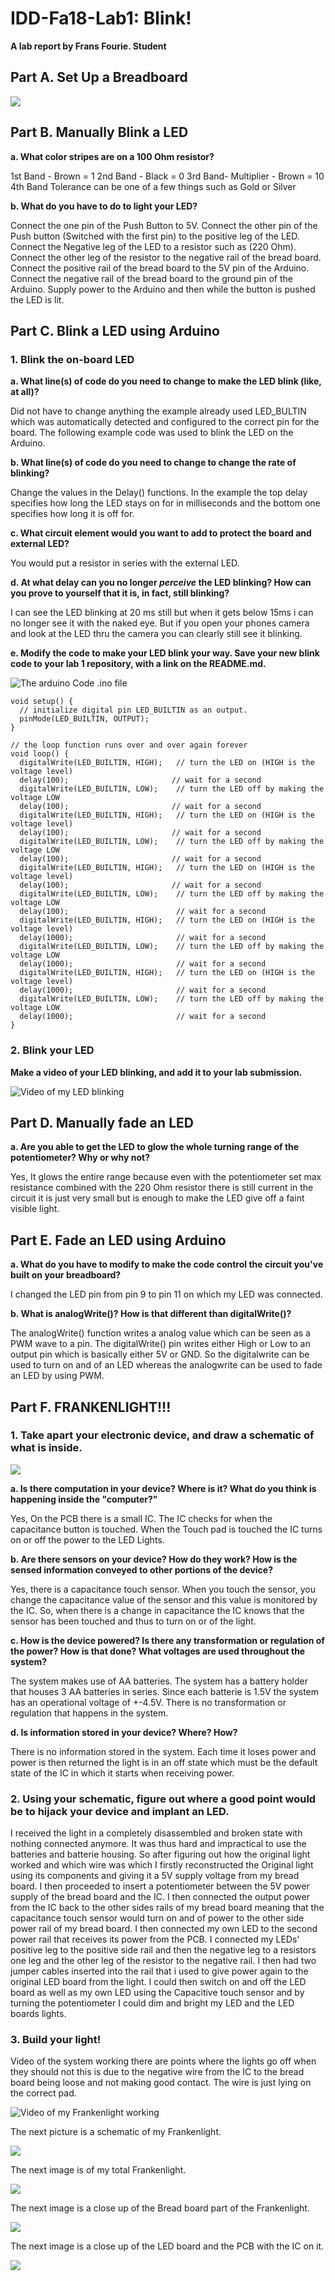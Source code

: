 # IDD-Fa18-Lab1: Blink!

**A lab report by Frans Fourie. Student**

## Part A. Set Up a Breadboard

![](images/Part_A_Breadboard.jpg)



## Part B. Manually Blink a LED

**a. What color stripes are on a 100 Ohm resistor?**

1st Band - Brown = 1
2nd Band - Black = 0
3rd Band- Multiplier - Brown = 10
4th Band Tolerance can be one of a few things such as Gold or Silver

 
**b. What do you have to do to light your LED?**

Connect the one pin of the Push Button to 5V.
Connect the other pin of the Push button (Switched with the first pin) to the positive leg of the LED.
Connect the Negative leg of the LED to a resistor such as (220 Ohm).
Connect the other leg of the resistor to the negative rail of the bread board.
Connect the positive rail of the bread board to the 5V pin of the Arduino.
Connect the negative rail of the bread board to the ground pin of the Arduino.
Supply power to the Arduino and then while the button is pushed the LED is lit.


## Part C. Blink a LED using Arduino

### 1. Blink the on-board LED

**a. What line(s) of code do you need to change to make the LED blink (like, at all)?**

Did not have to change anything the example already used LED_BULTIN which was automatically detected and configured to the correct pin for the board. The following example code was used to blink the LED on the Arduino.

**b. What line(s) of code do you need to change to change the rate of blinking?**

Change the values in the Delay() functions. In the example the top delay specifies how long the LED stays on for in milliseconds and the bottom one specifies how long it is off for.


**c. What circuit element would you want to add to protect the board and external LED?**

You would put a resistor in series with the external LED.
 
**d. At what delay can you no longer *perceive* the LED blinking? How can you prove to yourself that it is, in fact, still blinking?**

I can see the LED blinking at 20 ms still but when it gets below 15ms i can no longer see it with the naked eye. But if you open your phones camera and look at the LED thru the camera you can clearly still see it blinking.


**e. Modify the code to make your LED blink your way. Save your new blink code to your lab 1 repository, with a link on the README.md.**

![The arduino Code .ino file](https://github.com/Rafajel29/IDD-Fa18-Lab1/blob/master/CodeSnips/Blink_on_board_my_way/Blink_on_board_my_way.ino)

``` Arduino
void setup() {
  // initialize digital pin LED_BUILTIN as an output.
  pinMode(LED_BUILTIN, OUTPUT);
}

// the loop function runs over and over again forever
void loop() {
  digitalWrite(LED_BUILTIN, HIGH);   // turn the LED on (HIGH is the voltage level)
  delay(100);                       // wait for a second
  digitalWrite(LED_BUILTIN, LOW);    // turn the LED off by making the voltage LOW
  delay(100);                       // wait for a second
  digitalWrite(LED_BUILTIN, HIGH);   // turn the LED on (HIGH is the voltage level)
  delay(100);                       // wait for a second
  digitalWrite(LED_BUILTIN, LOW);    // turn the LED off by making the voltage LOW
  delay(100);                       // wait for a second
  digitalWrite(LED_BUILTIN, HIGH);   // turn the LED on (HIGH is the voltage level)
  delay(100);                       // wait for a second
  digitalWrite(LED_BUILTIN, LOW);    // turn the LED off by making the voltage LOW
  delay(100);                        // wait for a second
  digitalWrite(LED_BUILTIN, HIGH);   // turn the LED on (HIGH is the voltage level)
  delay(1000);                       // wait for a second
  digitalWrite(LED_BUILTIN, LOW);    // turn the LED off by making the voltage LOW
  delay(1000);                       // wait for a second
  digitalWrite(LED_BUILTIN, HIGH);   // turn the LED on (HIGH is the voltage level)
  delay(1000);                       // wait for a second
  digitalWrite(LED_BUILTIN, LOW);    // turn the LED off by making the voltage LOW
  delay(1000);                       // wait for a second
}
```


### 2. Blink your LED

**Make a video of your LED blinking, and add it to your lab submission.**

![Video of my LED blinking](https://youtu.be/AAdBxs8UqfY)


## Part D. Manually fade an LED

**a. Are you able to get the LED to glow the whole turning range of the potentiometer? Why or why not?**

Yes, It glows the entire range because even with the potentiometer set max resistance combined with the 220 Ohm resistor there is still current in the circuit it is just very small but is enough to make the LED give off a faint visible light.    


## Part E. Fade an LED using Arduino

**a. What do you have to modify to make the code control the circuit you've built on your breadboard?**

I changed the LED pin from pin 9 to pin 11 on which my LED was connected. 

**b. What is analogWrite()? How is that different than digitalWrite()?**

The analogWrite() function writes a analog value which can be seen as a PWM wave to a pin. The digitalWrite() pin writes either High or Low to an output pin which is basically either 5V or GND. So the digitalwrite can be used to turn on and of an LED whereas the analogwrite can be used to fade an LED by using PWM.


## Part F. FRANKENLIGHT!!!

### 1. Take apart your electronic device, and draw a schematic of what is inside. 

![](images/Lab1.PNG)

**a. Is there computation in your device? Where is it? What do you think is happening inside the "computer?"**

Yes, On the PCB there is a small IC. The IC checks for when the capacitance button is touched. When the Touch pad is touched the IC turns on or off the power to the LED Lights.

**b. Are there sensors on your device? How do they work? How is the sensed information conveyed to other portions of the device?**

Yes, there is a capacitance touch sensor. When you touch the sensor, you change the capacitance value of the sensor and this value is monitored by the IC. So, when there is a change in capacitance the IC knows that the sensor has been touched and thus to turn on or of the light.

**c. How is the device powered? Is there any transformation or regulation of the power? How is that done? What voltages are used throughout the system?**

The system makes use of AA batteries. The system has a battery holder that houses 3 AA batteries in series. Since each batterie is 1.5V the system has an operational voltage of +-4.5V. There is no transformation or regulation that happens in the system.

**d. Is information stored in your device? Where? How?**

There is no information stored in the system. Each time it loses power and power is then returned the light is in an off state which must be the default state of the IC in which it starts when receiving power.

### 2. Using your schematic, figure out where a good point would be to hijack your device and implant an LED.

I received the light in a completely disassembled and broken state with nothing connected anymore. It was thus hard and impractical to use the batteries and batterie housing. So after figuring out how the original light worked and which wire was which I firstly reconstructed the Original light using its components and giving it a 5V supply voltage from my bread board. I then proceeded to insert a potentiometer between the 5V power supply of the bread board and the IC. I then connected the output power from the IC back to the other sides rails of my bread board meaning that the capacitance touch sensor would turn on and of power to the other side power rail of my bread board. I then connected my own LED to the second power rail that receives its power from the PCB. I connected my LEDs' positive leg to the positive side rail and then the negative leg to a resistors one leg and the other leg of the resistor to the negative rail. I then had two jumper cables inserted into the rail that i used to give power again to the original LED board from the light. I could then switch on and off the LED board as well as my own LED using the Capacitive touch sensor and by turning the potentiometer I could dim and bright my LED and the LED boards lights.

### 3. Build your light!

Video of the system working there are points where the lights go off when they should not this is due to the negative wire from the IC to the bread board being loose and not making good contact. The wire is just lying on the correct pad.

![Video of my Frankenlight working](https://youtu.be/7ssZgibVroI)

The next picture is a schematic of my Frankenlight.

![](images/FrankenLightSchematic.PNG)

The next image is of my total Frankenlight.

![](images/Total.jpg)

The next image is a close up of the Bread board part of the Frankenlight.

![](images/Board_close.jpg)

The next image is a close up of the LED board and the PCB with the IC on it.

![](images/IC_Close.jpg)



